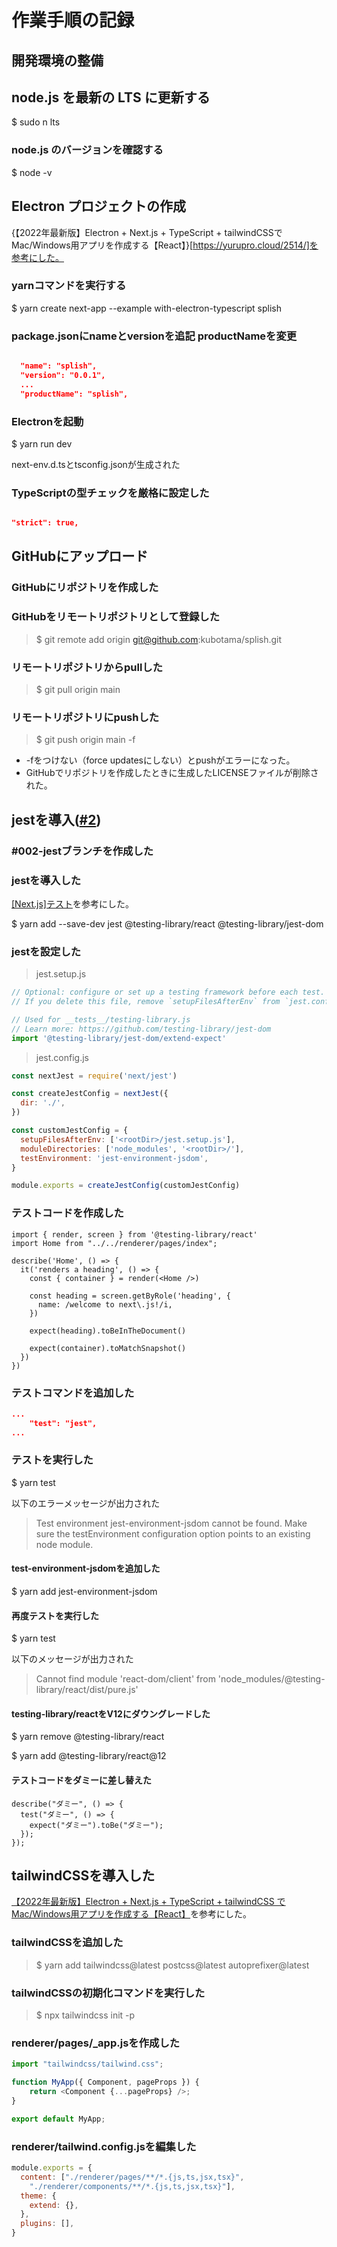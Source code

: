 # 作業手順の記録

## 開発環境の整備

## node.js を最新の LTS に更新する

$ sudo n lts

### node.js のバージョンを確認する

$ node -v

## Electron プロジェクトの作成

{【2022年最新版】Electron + Next.js + TypeScript + tailwindCSSでMac/Windows用アプリを作成する【React】}[https://yurupro.cloud/2514/]を参考にした。

### yarnコマンドを実行する

$ yarn create next-app --example with-electron-typescript splish

### package.jsonにnameとversionを追記 productNameを変更

```json

  "name": "splish",
  "version": "0.0.1",
  ...
  "productName": "splish",

```

### Electronを起動

$ yarn run dev

next-env.d.tsとtsconfig.jsonが生成された

### TypeScriptの型チェックを厳格に設定した

```tsconfig.json

"strict": true,

```

## GitHubにアップロード

### GitHubにリポジトリを作成した

### GitHubをリモートリポジトリとして登録した

> $ git remote add origin git@github.com:kubotama/splish.git

### リモートリポジトリからpullした

> $ git pull origin main

### リモートリポジトリにpushした

> $ git push origin main -f

- -fをつけない（force updatesにしない）とpushがエラーになった。
- GitHubでリポジトリを作成したときに生成したLICENSEファイルが削除された。

## jestを導入([#2](https://github.com/kubotama/splish/issues/2))

### \#002-jestブランチを作成した

### jestを導入した

[\[Next.js\]テスト](https://dev-yakuza.posstree.com/react/nextjs/test/)を参考にした。

$ yarn add --save-dev jest @testing-library/react @testing-library/jest-dom

### jestを設定した

> jest.setup.js

```jest.setup.js
// Optional: configure or set up a testing framework before each test.
// If you delete this file, remove `setupFilesAfterEnv` from `jest.config.js`

// Used for __tests__/testing-library.js
// Learn more: https://github.com/testing-library/jest-dom
import '@testing-library/jest-dom/extend-expect'
```

> jest.config.js

```jest.config.js
const nextJest = require('next/jest')

const createJestConfig = nextJest({
  dir: './',
})

const customJestConfig = {
  setupFilesAfterEnv: ['<rootDir>/jest.setup.js'],
  moduleDirectories: ['node_modules', '<rootDir>/'],
  testEnvironment: 'jest-environment-jsdom',
}

module.exports = createJestConfig(customJestConfig)
```

### テストコードを作成した

```tests/index/index.test.tsx
import { render, screen } from '@testing-library/react'
import Home from "../../renderer/pages/index";

describe('Home', () => {
  it('renders a heading', () => {
    const { container } = render(<Home />)

    const heading = screen.getByRole('heading', {
      name: /welcome to next\.js!/i,
    })

    expect(heading).toBeInTheDocument()

    expect(container).toMatchSnapshot()
  })
})
```

### テストコマンドを追加した

```package.json
...
    "test": "jest",
...
```

### テストを実行した

$ yarn test

以下のエラーメッセージが出力された

> Test environment jest-environment-jsdom cannot be found. Make sure the testEnvironment configuration option points to an existing node module.

#### test-environment-jsdomを追加した

$ yarn add jest-environment-jsdom

#### 再度テストを実行した

$ yarn test

以下のメッセージが出力された

> Cannot find module 'react-dom/client' from 'node_modules/@testing-library/react/dist/pure.js'

#### testing-library/reactをV12にダウングレードした

$ yarn remove @testing-library/react

$ yarn add @testing-library/react@12

#### テストコードをダミーに差し替えた

```tests/index/index.test.tsx
describe("ダミー", () => {
  test("ダミー", () => {
    expect("ダミー").toBe("ダミー");
  });
});
```

## tailwindCSSを導入した

[【2022年最新版】Electron + Next.js + TypeScript + tailwindCSS でMac/Windows用アプリを作成する【React】](https://yurupro.cloud/2514/)を参考にした。

### tailwindCSSを追加した

> $ yarn add tailwindcss@latest postcss@latest autoprefixer@latest

### tailwindCSSの初期化コマンドを実行した

> $ npx tailwindcss init -p

### renderer/pages/_app.jsを作成した

```renderer/pages/_app.js
import "tailwindcss/tailwind.css";

function MyApp({ Component, pageProps }) {
    return <Component {...pageProps} />;
}

export default MyApp;
```

### renderer/tailwind.config.jsを編集した

```renderer/tailwind.config.js
module.exports = {
  content: ["./renderer/pages/**/*.{js,ts,jsx,tsx}",
    "./renderer/components/**/*.{js,ts,jsx,tsx}"],
  theme: {
    extend: {},
  },
  plugins: [],
}
```
